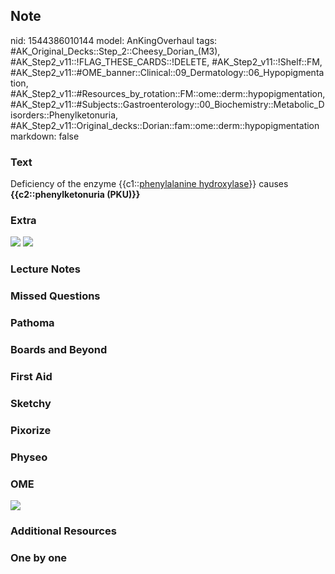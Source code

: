 ## Note
nid: 1544386010144
model: AnKingOverhaul
tags: #AK_Original_Decks::Step_2::Cheesy_Dorian_(M3), #AK_Step2_v11::!FLAG_THESE_CARDS::!DELETE, #AK_Step2_v11::!Shelf::FM, #AK_Step2_v11::#OME_banner::Clinical::09_Dermatology::06_Hypopigmentation, #AK_Step2_v11::#Resources_by_rotation::FM::ome::derm::hypopigmentation, #AK_Step2_v11::#Subjects::Gastroenterology::00_Biochemistry::Metabolic_Disorders::Phenylketonuria, #AK_Step2_v11::Original_decks::Dorian::fam::ome::derm::hypopigmentation
markdown: false

### Text
Deficiency of the enzyme {{c1::<u>phenylalanine hydroxylase</u>}}
causes <b>{{c2::phenylketonuria (PKU)}}</b>

### Extra
<div>
  <div style="display: inline !important;">
    <i><img src="paste-614747259011294.jpg"> <img src=
    "paste-380001526480897.jpg"></i>
  </div>
</div>

### Lecture Notes


### Missed Questions


### Pathoma


### Boards and Beyond


### First Aid


### Sketchy


### Pixorize


### Physeo


### OME
<div class="ome-widget">
  <a href=
  "https://onlinemeded.org/spa/dermatology/hypopigmentation/acquire?ref=anki">
  <img src="_OME_AnkiFlashcards_Lesson_4.png"></a>
</div>

### Additional Resources


### One by one

